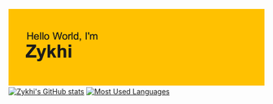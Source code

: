 
[![MasterHead](https://github.com/Zykhi/Zykhi/blob/0d350ce0ca68b53e750a7c65a4cc035e3a424a7d/header.png)](https://github.com/Zykhi/)
[![Zykhi's GitHub stats](https://github-readme-stats.vercel.app/api?username=Zykhi&show_icons=true&theme=vision-friendly-dark)](https://github.com/anuraghazra/github-readme-stats)
[![Most Used Languages](https://github-readme-stats.vercel.app/api/top-langs/?username=Zykhi&layout=compact&theme=vision-friendly-dark)](https://github.com/anuraghazra/github-readme-stats)
<!--
**Zykhi/Zykhi** is a ✨ _special_ ✨ repository because its `README.md` (this file) appears on your GitHub profile.

Here are some ideas to get you started:

- 🔭 I’m currently working on ...
- 🌱 I’m currently learning ...
- 👯 I’m looking to collaborate on ...
- 🤔 I’m looking for help with ...
- 💬 Ask me about ...
- 📫 How to reach me: ...
- 😄 Pronouns: ...
- ⚡ Fun fact: ...
-->
